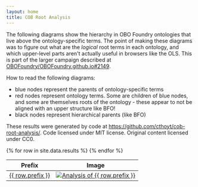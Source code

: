 ```yaml
---
layout: home
title: COB Root Analysis
---
```

The following diagrams show the hierarchy in OBO Foundry ontologies that
live above the ontology-specific terms. The point of making these diagrams
was to figure out what are the *logical* root terms in each ontology, and
which upper-level parts aren't actually useful in browsers like the OLS.
This is part of the larger campaign described at
[OBOFoundry/OBOFoundry.github.io#2149](https://github.com/OBOFoundry/OBOFoundry.github.io/issues/2149).

How to read the following diagrams:

- blue nodes represent the parents of ontology-specific terms
- red nodes represent ontology terms. Some are children of blue nodes, and some
  are themselves roots of the ontology - these appear to not be aligned with an
  upper structure like BFO!
- black nodes represent hierarchical parents (like BFO)

These results were generated by code at https://github.com/cthoyt/cob-root-analysis/.
Code licensed under MIT license. Original content licensed under CC0.

<table>
<thead>
<tr>
<th>Prefix</th>
<th>Image</th>
</tr>
</thead>
<tbody>
{% for row in site.data.results %}
<tr>
<td><a href="{{ row.link }}">{{ row.prefix }}</a></td>
<td>
<a href="results/{{ row.prefix }}_results.svg">
<img src="results/{{ row.prefix }}_results.svg" alt="Analysis of {{ row.prefix }}" />
</a>
</td>
</tr>
{% endfor %}
</tbody>
</table>

